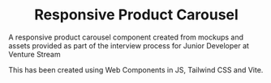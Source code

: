 <div align="center">

<h1>Responsive Product Carousel</h1>

</div>

A responsive product carousel component created from mockups and assets provided as part of the interview process for Junior Developer at Venture Stream

This has been created using Web Components in JS, Tailwind CSS and Vite.
